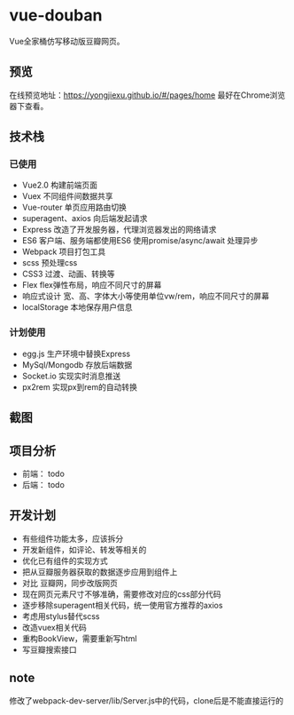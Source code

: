 # vue-douban
Vue全家桶仿写移动版豆瓣网页。
## 预览
在线预览地址：https://yongjiexu.github.io/#/pages/home 最好在Chrome浏览器下查看。
## 技术栈
### 已使用
- Vue2.0 构建前端页面
- Vuex 不同组件间数据共享
- Vue-router 单页应用路由切换
- superagent、axios 向后端发起请求
- Express 改造了开发服务器，代理浏览器发出的网络请求
- ES6 客户端、服务端都使用ES6  使用promise/async/await 处理异步
- Webpack 项目打包工具
- scss 预处理css
- CSS3 过渡、动画、转换等
- Flex flex弹性布局，响应不同尺寸的屏幕
- 响应式设计 宽、高、字体大小等使用单位vw/rem，响应不同尺寸的屏幕
- localStorage 本地保存用户信息

### 计划使用
- egg.js 生产环境中替换Express
- MySql/Mongodb 存放后端数据
- Socket.io 实现实时消息推送
- px2rem 实现px到rem的自动转换
## 截图


## 项目分析
- 前端： todo
- 后端： todo

## 开发计划
- 有些组件功能太多，应该拆分
- 开发新组件，如评论、转发等相关的
- 优化已有组件的实现方式
- 把从豆瓣服务器获取的数据逐步应用到组件上
- 对比 豆瓣网，同步改版网页
- 现在网页元素尺寸不够准确，需要修改对应的css部分代码
- 逐步移除superagent相关代码，统一使用官方推荐的axios
- 考虑用stylus替代scss
- 改造vuex相关代码
- 重构BookView，需要重新写html
- 写豆瓣搜索接口
## note
修改了webpack-dev-server/lib/Server.js中的代码，clone后是不能直接运行的
